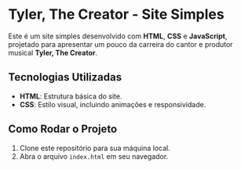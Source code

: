 # Tyler, The Creator - Site Simples

Este é um site simples desenvolvido com **HTML**, **CSS** e **JavaScript**, projetado para apresentar um pouco da carreira do cantor e produtor musical **Tyler, The Creator**.

## Tecnologias Utilizadas
- **HTML**: Estrutura básica do site.
- **CSS**: Estilo visual, incluindo animações e responsividade.

## Como Rodar o Projeto
1. Clone este repositório para sua máquina local.
2. Abra o arquivo `index.html` em seu navegador.


